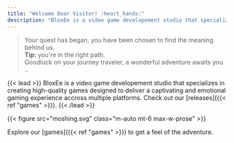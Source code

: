 ```yaml
---
title: "Welcome Dear Visitor! :heart_hands:"
description: "BloxEe is a video game developement studio that specializes in creating high-quality games designed to deliver  a captivating and emotional gaming experience accross multiple platforms"
---
```



> Your quest has began, you have been chosen to find the meaning behind us.<br>
> **Tip:** you're in the right path.<br>
> Goodluck on your journey traveler, a wonderful adventure awaits you ..

{{< lead >}}
BloxEe is a video game developement studio that specializes in creating high-quality games designed to deliver  a captivating and emotional gaming experience accross multiple platforms.
Check out our [releases]({{< ref "games" >}}).
{{< /lead >}}


{{< figure src="moshing.svg" class="m-auto mt-6 max-w-prose" >}}

Explore our [games]({{< ref "games" >}}) to get a feel of the adventure.